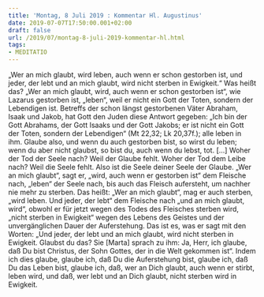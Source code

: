 ```yaml
---
title: 'Montag, 8 Juli 2019 : Kommentar Hl. Augustinus'
date: 2019-07-07T17:50:00.001+02:00
draft: false
url: /2019/07/montag-8-juli-2019-kommentar-hl.html
tags: 
- MEDITATIO
---
```


„Wer an mich glaubt, wird leben, auch wenn er schon gestorben ist, und jeder, der lebt und an mich glaubt, wird nicht sterben in Ewigkeit.“ Was heißt das? „Wer an mich glaubt, wird, auch wenn er schon gestorben ist“, wie Lazarus gestorben ist, „leben“, weil er nicht ein Gott der Toten, sondern der Lebendigen ist. Betreffs der schon längst gestorbenen Väter Abraham, Isaak und Jakob, hat Gott den Juden diese Antwort gegeben: „Ich bin der Gott Abrahams, der Gott Isaaks und der Gott Jakobs; er ist nicht ein Gott der Toten, sondern der Lebendigen“ (Mt 22,32; Lk 20,37f.); alle leben in ihm. Glaube also, und wenn du auch gestorben bist, so wirst du leben; wenn du aber nicht glaubst, so bist du, auch wenn du lebst, tot. \[…\] Woher der Tod der Seele nach? Weil der Glaube fehlt. Woher der Tod dem Leibe nach? Weil die Seele fehlt. Also ist die Seele deiner Seele der Glaube. „Wer an mich glaubt“, sagt er, „wird, auch wenn er gestorben ist“ dem Fleische nach, „leben“ der Seele nach, bis auch das Fleisch aufersteht, um nachher nie mehr zu sterben. Das heißt: „Wer an mich glaubt“, mag er auch sterben, „wird leben. Und jeder, der lebt“ dem Fleische nach „und an mich glaubt, wird“, obwohl er für jetzt wegen des Todes des Fleisches sterben wird, „nicht sterben in Ewigkeit“ wegen des Lebens des Geistes und der unvergänglichen Dauer der Auferstehung. Das ist es, was er sagt mit den Worten: „Und jeder, der lebt und an mich glaubt, wird nicht sterben in Ewigkeit. Glaubst du das? Sie \[Marta\] sprach zu ihm: Ja, Herr, ich glaube, daß Du bist Christus, der Sohn Gottes, der in die Welt gekommen ist“. Indem ich dies glaube, glaube ich, daß Du die Auferstehung bist, glaube ich, daß Du das Leben bist, glaube ich, daß, wer an Dich glaubt, auch wenn er stirbt, leben wird, und daß, wer lebt und an Dich glaubt, nicht sterben wird in Ewigkeit.